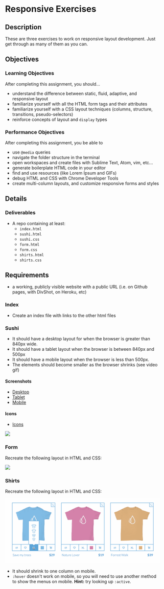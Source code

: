 # Responsive Exercises

## Description
These are three exercises to work on responsive layout development. Just get
through as many of them as you can.

## Objectives

### Learning Objectives

After completing this assignment, you should...

- understand the difference between static, fluid, adaptive, and responsive
  layout
- familiarize yourself with all the HTML form tags and their attributes
- familiarize yourself with a CSS layout techniques (columns, structure, transitions, pseudo-selectors)
- reinforce concepts of layout and `display` types

### Performance Objectives

After completing this assignment, you be able to

- use `@media` queries
- navigate the folder structure in the terminal
- open workspaces and create files with Sublime Text, Atom, vim, etc...
- generate boilerplate HTML code in your editor
- find and use resources (like Lorem Ipsum and GIFs)
- debug HTML and CSS with Chrome Developer Tools
- create multi-column layouts, and customize responsive forms and styles

## Details

### Deliverables

* A repo containing at least:
  * `index.html`
  * `sushi.html`
  * `sushi.css`
  * `form.html`
  * `form.css`
  * `shirts.html`
  * `shirts.css`

## Requirements

- a working, publicly visible website with a public URL (i.e. on Github pages,
  with DivShot, on Heroku, etc)

### Index

* Create an index file with links to the other html files

### Sushi

* It should have a desktop layout for when the browser is greater than 840px
  wide.
* It should have a tablet layout when the browser is between 840px and 500px
* It should have a mobile layout when the browser is less than 500px.
* The elements should become smaller as the browser shrinks (see video gif)

#### Screenshots
- [Desktop](images/sushi/desktop.png)
- [Tablet](images/sushi/tablet.png)
- [Mobile](images/sushi/mobile.png)

#### Icons
- [Icons](images/icons/)

![](images/sushi/video.gif)

### Form
Recreate the following layout in HTML and CSS:

![](images/form.gif)

### Shirts
Recreate the following layout in HTML and CSS:

![](images/tshirts.gif)

* It should shrink to one column on mobile.
* `:hover` doesn't work on mobile, so you will need to use another method to
  show the menus on mobile. **Hint:** try looking up `:active`.
